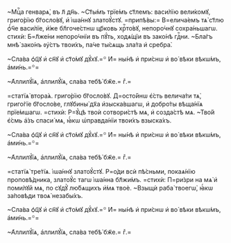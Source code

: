 ~Мцⷭ҇а генварѧ̀, въ л҃ дн҃ь. ~Ст҃ы́мъ трїе́мъ ст҃лемъ: васи́лїю вели́комꙋ,
григо́рїю бг҃осло́вꙋ, и҆ і҆ѡа́ннꙋ златоꙋ́стꙋ. =припѣ́вы:= В=елича́емъ тѧ̀ ст҃лю
ѻ҆́ч҃е васи́лїе, и҆́же бл҃гоче́стнѡ цр҃ковь хрⷭ҇то́вꙋ, непоро́чнꙋ сохра́ньшагѡ.
стихѝ: Б=л҃же́ни непоро́чнїи въ пꙋ́ть, ходѧ́щїи въ зако́нѣ гдⷭ҇ни. ~Бла́гъ
мнѣ̀ зако́нъ ᲂу҆́стъ твои́хъ, па́че ты́сѧщь зла́та и҆ сребра̀.

~Сла́ва ѻ҆ц҃ꙋ и҆ сн҃ꙋ и҆ ст҃о́мꙋ дꙋ́хꙋ.=꙳ И҆= ны́нѣ и҆ при́снѡ и҆ во́ вѣки
вѣкѡ́мъ, а҆ми́нь.=꙳=

~А҆ллилꙋ́їѧ, а҆ллилꙋ́їѧ, сла́ва тебѣ̀ бж҃е.= гⷤ.=

=статїѧ̀ втора́ѧ. григо́рїю бг҃осло́вꙋ. Д=осто́йнѡ є҆́сть велича́ти тѧ̀,
григо́гїе бг҃осло́ве, глꙋбины̀ дх҃а и҆зыска́вшагѡ, и҆ добро́ты вѣща́нїѧ
прїе́мшагѡ. =стихѝ: Р=ꙋ́цѣ твоѝ сотвори́стѣ мѧ, и҆ созда́стѣ мѧ. ~Тво́й
є҆́смь а҆́зъ спаси́ мѧ, ꙗ҆́кѡ ѡ҆правда́нїи твои́хъ взыска́хъ.

~Сла́ва ѻ҆ц҃ꙋ и҆ сн҃ꙋ и҆ ст҃о́мꙋ дꙋ́хꙋ.=꙳ И҆= ны́нѣ и҆ при́снѡ и҆ во́ вѣки
вѣкѡ́мъ, а҆ми́нь.=꙳=

~А҆ллилꙋ́їѧ, а҆ллилꙋ́їѧ, сла́ва тебѣ̀ бж҃е.= гⷤ.=

=статїѧ̀ тре́тїѧ. і҆ѡа́ннꙋ златоꙋ́стꙋ. Р=о́ди всѝ пѣ́сньми, покаѧ́нїю
проповѣ́дника, златоꙋ́с тагѡ і҆ѡа́нна бл҃жи́мъ. =стихѝ: П=ри́зри на мѧ̀ и҆
поми́лꙋй мѧ, по сꙋдꙋ̀ лю́бѧщихъ и҆́мѧ твоѐ. ~Взыщѝ раба̀ твоегѡ̀, ꙗ҆́кѡ
за́повѣди твоѧ̀ незабы́хъ.

~Сла́ва ѻ҆ц҃ꙋ и҆ сн҃ꙋ и҆ ст҃о́мꙋ дꙋ́хꙋ.=꙳ И҆= ны́нѣ и҆ при́снѡ и҆ во́ вѣки
вѣкѡ́мъ, а҆ми́нь.=꙳=

~А҆ллилꙋ́їѧ, а҆ллилꙋ́їѧ, сла́ва тебѣ̀ бж҃е.= гⷤ.=

